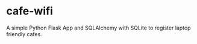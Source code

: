 # cafe-wifi

A simple Python Flask App and SQLAlchemy with SQLite to register laptop friendly cafes.
